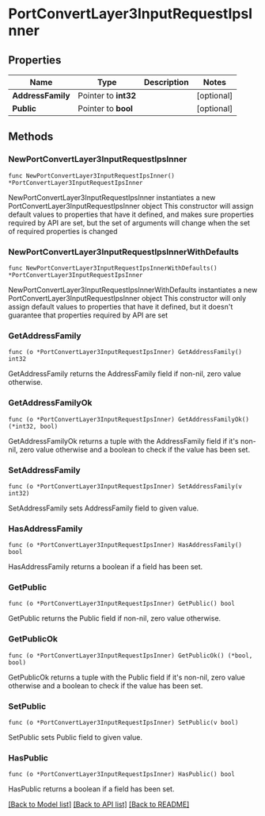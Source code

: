 # PortConvertLayer3InputRequestIpsInner

## Properties

Name | Type | Description | Notes
------------ | ------------- | ------------- | -------------
**AddressFamily** | Pointer to **int32** |  | [optional] 
**Public** | Pointer to **bool** |  | [optional] 

## Methods

### NewPortConvertLayer3InputRequestIpsInner

`func NewPortConvertLayer3InputRequestIpsInner() *PortConvertLayer3InputRequestIpsInner`

NewPortConvertLayer3InputRequestIpsInner instantiates a new PortConvertLayer3InputRequestIpsInner object
This constructor will assign default values to properties that have it defined,
and makes sure properties required by API are set, but the set of arguments
will change when the set of required properties is changed

### NewPortConvertLayer3InputRequestIpsInnerWithDefaults

`func NewPortConvertLayer3InputRequestIpsInnerWithDefaults() *PortConvertLayer3InputRequestIpsInner`

NewPortConvertLayer3InputRequestIpsInnerWithDefaults instantiates a new PortConvertLayer3InputRequestIpsInner object
This constructor will only assign default values to properties that have it defined,
but it doesn't guarantee that properties required by API are set

### GetAddressFamily

`func (o *PortConvertLayer3InputRequestIpsInner) GetAddressFamily() int32`

GetAddressFamily returns the AddressFamily field if non-nil, zero value otherwise.

### GetAddressFamilyOk

`func (o *PortConvertLayer3InputRequestIpsInner) GetAddressFamilyOk() (*int32, bool)`

GetAddressFamilyOk returns a tuple with the AddressFamily field if it's non-nil, zero value otherwise
and a boolean to check if the value has been set.

### SetAddressFamily

`func (o *PortConvertLayer3InputRequestIpsInner) SetAddressFamily(v int32)`

SetAddressFamily sets AddressFamily field to given value.

### HasAddressFamily

`func (o *PortConvertLayer3InputRequestIpsInner) HasAddressFamily() bool`

HasAddressFamily returns a boolean if a field has been set.

### GetPublic

`func (o *PortConvertLayer3InputRequestIpsInner) GetPublic() bool`

GetPublic returns the Public field if non-nil, zero value otherwise.

### GetPublicOk

`func (o *PortConvertLayer3InputRequestIpsInner) GetPublicOk() (*bool, bool)`

GetPublicOk returns a tuple with the Public field if it's non-nil, zero value otherwise
and a boolean to check if the value has been set.

### SetPublic

`func (o *PortConvertLayer3InputRequestIpsInner) SetPublic(v bool)`

SetPublic sets Public field to given value.

### HasPublic

`func (o *PortConvertLayer3InputRequestIpsInner) HasPublic() bool`

HasPublic returns a boolean if a field has been set.


[[Back to Model list]](../README.md#documentation-for-models) [[Back to API list]](../README.md#documentation-for-api-endpoints) [[Back to README]](../README.md)


